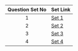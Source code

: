 | Question Set No | Set Link                                       |
|:---------------:|------------------------------------------------|
|        1        | [Set 1](/src/Question_Sets/Set_1/Questions.md) |
|        2        | [Set 2](/src/Question_Sets/Set_2/Questions.md) |
|        3        | [Set 3](/src/Question_Sets/Set_3/Questions.md) |
|        4        | [Set 4](/src/Question_Sets/Set_4/Questions.md) |